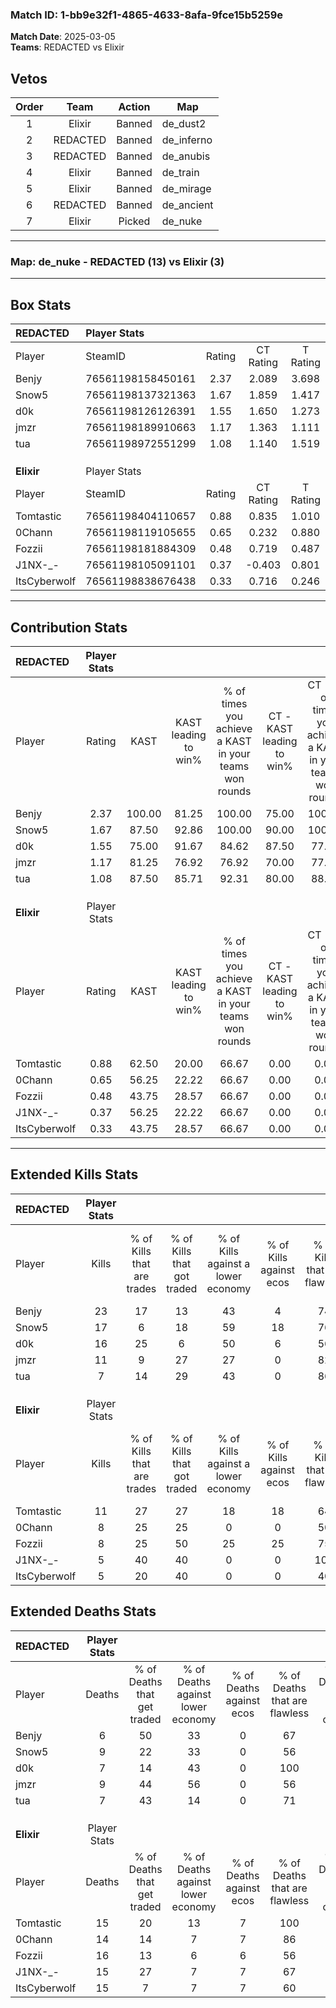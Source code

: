 ### Match ID: 1-bb9e32f1-4865-4633-8afa-9fce15b5259e  
**Match Date**: 2025-03-05  
**Teams**: REDACTED vs Elixir  

## Vetos  

| Order | Team | Action | Map |
| :---: | :--: | :----: | --- |
| 1 | Elixir | Banned | de_dust2 |
| 2 | REDACTED | Banned | de_inferno |
| 3 | REDACTED | Banned | de_anubis |
| 4 | Elixir | Banned | de_train |
| 5 | Elixir | Banned | de_mirage |
| 6 | REDACTED | Banned | de_ancient |
| 7 | Elixir | Picked | de_nuke |

---  

### **Map**: de_nuke - REDACTED (13) vs Elixir (3)  
---  

## Box Stats  

| **REDACTED** | Player Stats      |        |           |          |        |       |       |         |        |      |     |
| :- | :- | :-: | :-: | :-: | :-: | :-: | :-: | :-: | :-: | :-: | :-: |
| Player       | SteamID           | Rating | CT Rating | T Rating |  KAST  |  ADR  | Kills | Assists | Deaths | K/D  | HS% |
| Benjy        | 76561198158450161 |  2.37  |   2.089   |  3.698   | 100.00 | 158.6 |  23   |    5    |   6    | 3.83 | 56  |
| Snow5        | 76561198137321363 |  1.67  |   1.859   |  1.417   | 87.50  | 104.4 |  17   |    3    |   9    | 1.89 | 35  |
| d0k          | 76561198126126391 |  1.55  |   1.650   |  1.273   | 75.00  | 91.8  |  16   |    2    |   7    | 2.29 | 25  |
| jmzr         | 76561198189910663 |  1.17  |   1.363   |  1.111   | 81.25  | 64.1  |  11   |    2    |   9    | 1.22 | 45  |
| tua          | 76561198972551299 |  1.08  |   1.140   |  1.519   | 87.50  | 59.8  |   7   |    7    |   7    | 1.00 | 42  |
|              |                   |        |           |          |        |       |       |         |        |      |     |
|              |                   |        |           |          |        |       |       |         |        |      |     |
|              |                   |        |           |          |        |       |       |         |        |      |     |
| **Elixir**   | Player Stats      |        |           |          |        |       |       |         |        |      |     |
| Player       | SteamID           | Rating | CT Rating | T Rating |  KAST  |  ADR  | Kills | Assists | Deaths | K/D  | HS% |
| Tomtastic    | 76561198404110657 |  0.88  |   0.835   |  1.010   | 62.50  | 82.6  |  11   |    1    |   15   | 0.73 | 63  |
| 0Chann       | 76561198119105655 |  0.65  |   0.232   |  0.880   | 56.25  | 60.6  |   8   |    3    |   14   | 0.57 | 50  |
| Fozzii       | 76561198181884309 |  0.48  |   0.719   |  0.487   | 43.75  | 57.3  |   8   |    2    |   16   | 0.50 | 50  |
| J1NX-_-      | 76561198105091101 |  0.37  |  -0.403   |  0.801   | 56.25  | 36.4  |   5   |    1    |   15   | 0.33 | 20  |
| ItsCyberwolf | 76561198838676438 |  0.33  |   0.716   |  0.246   | 43.75  | 51.7  |   5   |    2    |   15   | 0.33 | 100 |
---  

## Contribution Stats  

| **REDACTED** | Player Stats |        |                      |                                                        |                           |                                                             |                          |                                                            |
| :- | :-: | :-: | :-: | :-: | :-: | :-: | :-: | :-: |
| Player       |    Rating    |  KAST  | KAST leading to win% | % of times you achieve a KAST in your teams won rounds | CT - KAST leading to win% | CT - % of times you achieve a KAST in your teams won rounds | T - KAST leading to win% | T - % of times you achieve a KAST in your teams won rounds |
| Benjy        |     2.37     | 100.00 |        81.25         |                         100.00                         |           75.00           |                           100.00                            |          100.00          |                           100.00                           |
| Snow5        |     1.67     | 87.50  |        92.86         |                         100.00                         |           90.00           |                           100.00                            |          100.00          |                           100.00                           |
| d0k          |     1.55     | 75.00  |        91.67         |                         84.62                          |           87.50           |                            77.78                            |          100.00          |                           100.00                           |
| jmzr         |     1.17     | 81.25  |        76.92         |                         76.92                          |           70.00           |                            77.78                            |          100.00          |                           75.00                            |
| tua          |     1.08     | 87.50  |        85.71         |                         92.31                          |           80.00           |                            88.89                            |          100.00          |                           100.00                           |
|              |              |        |                      |                                                        |                           |                                                             |                          |                                                            |
|              |              |        |                      |                                                        |                           |                                                             |                          |                                                            |
|              |              |        |                      |                                                        |                           |                                                             |                          |                                                            |
| **Elixir**   | Player Stats |        |                      |                                                        |                           |                                                             |                          |                                                            |
| Player       |    Rating    |  KAST  | KAST leading to win% | % of times you achieve a KAST in your teams won rounds | CT - KAST leading to win% | CT - % of times you achieve a KAST in your teams won rounds | T - KAST leading to win% | T - % of times you achieve a KAST in your teams won rounds |
| Tomtastic    |     0.88     | 62.50  |        20.00         |                         66.67                          |           0.00            |                            0.00                             |          25.00           |                           66.67                            |
| 0Chann       |     0.65     | 56.25  |        22.22         |                         66.67                          |           0.00            |                            0.00                             |          28.57           |                           66.67                            |
| Fozzii       |     0.48     | 43.75  |        28.57         |                         66.67                          |           0.00            |                            0.00                             |          40.00           |                           66.67                            |
| J1NX-_-      |     0.37     | 56.25  |        22.22         |                         66.67                          |           0.00            |                            0.00                             |          22.22           |                           66.67                            |
| ItsCyberwolf |     0.33     | 43.75  |        28.57         |                         66.67                          |           0.00            |                            0.00                             |          40.00           |                           66.67                            |
---  

## Extended Kills Stats  

| **REDACTED** | Player Stats |                            |                            |                                    |                         |                              |                                 |                                       |                    |           |
| :- | :-: | :-: | :-: | :-: | :-: | :-: | :-: | :-: | :-: | :-: |
| Player       |    Kills     | % of Kills that are trades | % of Kills that got traded | % of Kills against a lower economy | % of Kills against ecos | % of Kills that are flawless | % of Kills that are close duels | % of Kills that are assisted by flash | Pistol Round Kills | AWP Kills |
| Benjy        |      23      |             17             |             13             |                 43                 |            4            |              74              |                0                |                  13                   |         4          |     0     |
| Snow5        |      17      |             6              |             18             |                 59                 |           18            |              76              |                0                |                   6                   |         0          |     0     |
| d0k          |      16      |             25             |             6              |                 50                 |            6            |              56              |               13                |                   6                   |         0          |     5     |
| jmzr         |      11      |             9              |             27             |                 27                 |            0            |              82              |                0                |                   0                   |         3          |     0     |
| tua          |      7       |             14             |             29             |                 43                 |            0            |              86              |                0                |                   0                   |         2          |     0     |
|              |              |                            |                            |                                    |                         |                              |                                 |                                       |                    |           |
|              |              |                            |                            |                                    |                         |                              |                                 |                                       |                    |           |
|              |              |                            |                            |                                    |                         |                              |                                 |                                       |                    |           |
| **Elixir**   | Player Stats |                            |                            |                                    |                         |                              |                                 |                                       |                    |           |
| Player       |    Kills     | % of Kills that are trades | % of Kills that got traded | % of Kills against a lower economy | % of Kills against ecos | % of Kills that are flawless | % of Kills that are close duels | % of Kills that are assisted by flash | Pistol Round Kills | AWP Kills |
| Tomtastic    |      11      |             27             |             27             |                 18                 |           18            |              64              |                9                |                   0                   |         1          |     1     |
| 0Chann       |      8       |             25             |             25             |                 0                  |            0            |              50              |               25                |                   0                   |         2          |     0     |
| Fozzii       |      8       |             25             |             50             |                 25                 |           25            |              75              |                0                |                   0                   |         0          |     0     |
| J1NX-_-      |      5       |             40             |             40             |                 0                  |            0            |             100              |                0                |                   0                   |         1          |     1     |
| ItsCyberwolf |      5       |             20             |             40             |                 0                  |            0            |              40              |                0                |                   0                   |         0          |     0     |
## Extended Deaths Stats  

| **REDACTED** | Player Stats |                             |                                   |                          |                               |                            |                           |               |
| :- | :-: | :-: | :-: | :-: | :-: | :-: | :-: | :-: |
| Player       |    Deaths    | % of Deaths that get traded | % of Deaths against lower economy | % of Deaths against ecos | % of Deaths that are flawless | % of Deaths that are close | % of Deaths while blinded | Deaths to AWP |
| Benjy        |      6       |             50              |                33                 |            0             |              67               |             17             |             0             |       0       |
| Snow5        |      9       |             22              |                33                 |            0             |              56               |             11             |             0             |       0       |
| d0k          |      7       |             14              |                43                 |            0             |              100              |             0              |             0             |       1       |
| jmzr         |      9       |             44              |                56                 |            0             |              56               |             11             |             0             |       1       |
| tua          |      7       |             43              |                14                 |            0             |              71               |             0              |             0             |       0       |
|              |              |                             |                                   |                          |                               |                            |                           |               |
|              |              |                             |                                   |                          |                               |                            |                           |               |
|              |              |                             |                                   |                          |                               |                            |                           |               |
| **Elixir**   | Player Stats |                             |                                   |                          |                               |                            |                           |               |
| Player       |    Deaths    | % of Deaths that get traded | % of Deaths against lower economy | % of Deaths against ecos | % of Deaths that are flawless | % of Deaths that are close | % of Deaths while blinded | Deaths to AWP |
| Tomtastic    |      15      |             20              |                13                 |            7             |              100              |             0              |             0             |       2       |
| 0Chann       |      14      |             14              |                 7                 |            7             |              86               |             0              |            21             |       0       |
| Fozzii       |      16      |             13              |                 6                 |            6             |              56               |             6              |            13             |       2       |
| J1NX-_-      |      15      |             27              |                 7                 |            7             |              67               |             0              |             0             |       1       |
| ItsCyberwolf |      15      |              7              |                 7                 |            7             |              60               |             7              |             0             |       0       |
